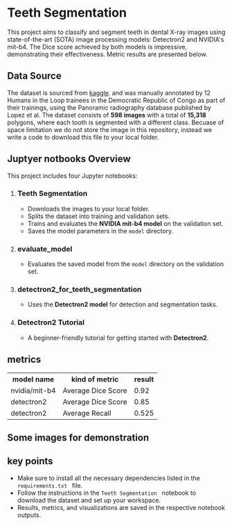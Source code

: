 <h1> Teeth Segmentation</h1>

This project aims to classify and segment teeth in dental X-ray images using state-of-the-art (SOTA) image processing models: Detectron2 and NVIDIA's mit-b4. The Dice score achieved by both models is impressive, demonstrating their effectiveness. Metric results are presented below.

<h2> Data Source </h2>

The dataset is sourced from [kaggle](https://www.kaggle.com/datasets/humansintheloop/teeth-segmentation-on-dental-x-ray-images). and was manually annotated  by 12 Humans in the Loop trainees in the Democratic Republic of Congo as part of their trainings, 
using the Panoramic radiography database published by Lopez et al.
The dataset consists of <b> 598 images</b> with a total of <b>15,318 </b>polygons, where each tooth is segmented with a different class.
Becuase of space limitation we do not store the image in this repository, instead we write a code to download this file to your local folder.

<h2> Juptyer notbooks Overview </h2>

<div>
  <p>This project includes four Jupyter notebooks:<p>
  <ol>
  
  <li><h3>Teeth Segmentation</h3></li>
  <ul>
    <li>Downloads the images to your local folder.</li>
    <li>Splits the dataset into training and validation sets.</li>
    <li>Trains and evaluates the <strong>NVIDIA mit-b4 model</strong> on the validation set.</li>
    <li>Saves the model parameters in the <code>model</code> directory.</li>
  </ul>
  
  <li><h3>evaluate_model</h3></li>
  <ul>
    <li>Evaluates the saved model from the <code>model</code> directory on the validation set.</li>
  </ul>
  
  <li><h3>detectron2_for_teeth_segmentation</h3></li>
  <ul>
    <li>Uses the <strong>Detectron2 model</strong> for detection and segmentation tasks.</li>
  </ul>
  
  <li><h3>Detectron2 Tutorial</h3></li>
  <ul>
    <li>A beginner-friendly tutorial for getting started with <strong>Detectron2</strong>.</li>
  </ul>
  </ol>
</div>

<h2> metrics </h2>

<table>
  <tr>
  <th> model name </th>
  <th> kind of metric </th>
  <th> result</th></tr>
  <tr>
    <td> nvidia/mit-b4 </td>
    <td> Average Dice Score </td>
    <td> 0.92 </td></tr>
  <tr>
    <td> detectron2 </td>
    <td> Average Dice Score </td>
    <td> 0.85 </td></tr>  
  <td> detectron2 </td>
    <td> Average Recall </td>
    <td> 0.525 </td></tr> 
</table>

<h2> Some images for demonstration </h2>

<h2> key points </h2>
  <ul>
    <li> Make sure to install all the necessary dependencies listed in the <code> requirements.txt </code> file. </li>
    <li> Follow the instructions in the <code>Teeth Segmentation </code> notebook to download the dataset and set up your workspace. </li>
    <li> Results, metrics, and visualizations are saved in the respective notebook outputs.</li>
  </ul>
